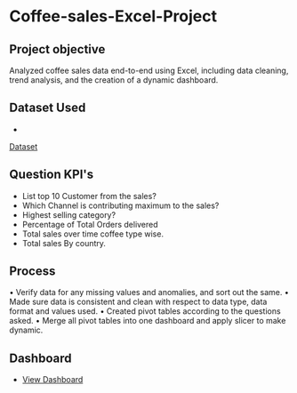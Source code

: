 # Coffee-sales-Excel-Project
 
## Project objective
Analyzed coffee sales data end-to-end using Excel, including data cleaning, trend analysis, and the creation  of a dynamic dashboard.

## Dataset Used
- <a href = "https://github.com/Arshawon/Coffee-sales-Excel-Project/blob/main/coffeeOrdersData.xlsx">
Dataset</a>

## Question KPI's

- List top 10 Customer from the sales?
- Which Channel is contributing maximum to the sales?
- Highest selling category?
- Percentage of Total Orders delivered
- Total sales over time coffee type wise.
- Total sales By country.

## Process

• Verify data for any missing values and anomalies, and sort out the same.
• Made sure data is consistent and clean with respect to data type, data format and values used.
• Created pivot tables according to the questions asked.
• Merge all pivot tables into one dashboard and apply slicer to make dynamic.

## Dashboard
- <a href = "https://github.com/Arshawon/Coffee-sales-Excel-Project/blob/main/Coffee%20Sales%20Dashboard.png">View Dashboard</a>
